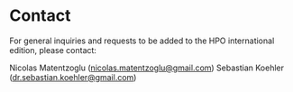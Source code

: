 # Contact

For general inquiries and requests to be added to the HPO international edition, please contact:

Nicolas Matentzoglu (nicolas.matentzoglu@gmail.com)
Sebastian Koehler (dr.sebastian.koehler@gmail.com)
